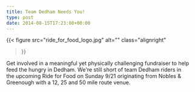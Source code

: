 ```yaml
---
title: Team Dedham Needs You!
type: post
date: 2014-08-15T17:23:08+00:00
---
```

{{< figure
  src="ride_for_food_logo.jpg"
  alt=""
  class="alignright"
>}}

Get involved in a meaningful yet physically challenging fundraiser to help feed the hungry in Dedham.
We're still short of team Dedham riders in the upcoming Ride for Food on Sunday 9/21 originating from Nobles & Greenough with a 12, 25 and 50 mile route venue.

